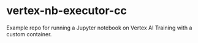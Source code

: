 # vertex-nb-executor-cc
Example repo for running a Jupyter notebook on Vertex AI Training with a custom container.
